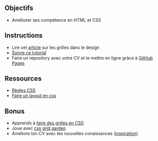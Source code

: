 ## Objectifs
- Améliorer ses compétence en HTML et CSS

## Instructions 

- Lire cet [article](https://www.alsacreations.com/article/lire/1196-grilles-framework-css-webdesign.html) sur les grilles dans le design
- [Suivre ce tutorial](http://pierre-giraud.fr/creer-un-cv-personnalise-et-interactif-en-html-et-en-css/)
- Faire un repository avec votre CV et le mettre en ligne grâce à [GitHub Pages](https://pages.github.com/)


## Ressources 

- [Règles CSS](https://www.w3schools.com/css/default.asp)
- [Faire un layout en css](https://apprendre-html.3wa.fr/css-positionnement/layout-css)


##  Bonus

- Apprends à [faire des grilles en CSS](https://www.alsacreations.com/article/lire/1388-css3-grid-layout.html)
- Joue avec [css grid garden](http://cssgridgarden.com/)
- Améliore ton CV avec tes nouvelles conaissances ([inspiration](https://www.visualcv.com/images/visualcv-resume-templates.jpg))